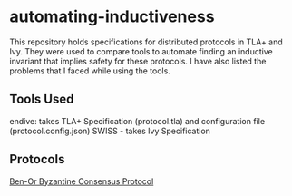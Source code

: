 # automating-inductiveness

This repository holds specifications for distributed protocols in TLA+ and Ivy. They were used to compare tools to automate finding an inductive invariant that implies safety for these protocols. I have also listed the problems that I faced while using the tools.

## Tools Used

endive: takes TLA+ Specification (protocol.tla) and configuration file (protocol.config.json)
SWISS - takes Ivy Specification

## Protocols

[Ben-Or Byzantine Consensus Protocol](https://dl.acm.org/doi/pdf/10.1145/800221.806707)
